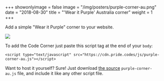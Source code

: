 +++
showonlyimage = false
image = "/img/posters/purple-corner-au.png"
date = "2018-08-30"
title = "'Wear it Purple' Australia corner"
weight = 1
+++

Add a simple "Wear it Purple" corner to your website.

<!--more-->

![](/img/posters/purple-corner-au.png)

To add the Code Corner just paste this script tag at the end of your `body`:

```
<script type="text/javascript" src="https://cdn.pride.codes/js/purple-corner-au.js"></script>
```


Want to host it yourself? Sure! Just download [the source](https://cdn.pride.codes/js/purple-corner-au.js) `purple-corner-au.js` file, and include it like any other script file.

